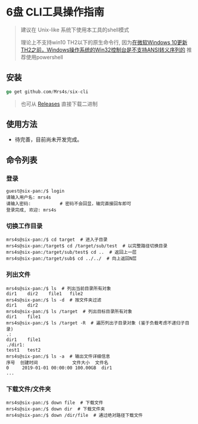 # 6盘 CLI工具操作指南

> 建议在 Unix-like 系统下使用本工具的shell模式
>
> 理论上不支持win10 TH2以下的原生命令行, 因为[在微软Windows 10更新TH2之前，Windows操作系统的Win32控制台是不支持ANSI转义序列的](https://zh.wikipedia.org/zh-hans/ANSI%E8%BD%AC%E4%B9%89%E5%BA%8F%E5%88%97)
> 推荐使用powershell

## 安装

````go
go get github.com/Mrs4s/six-cli
````

> 也可从 [Releases](https://github.com/Mrs4s/six-cli) 直接下载二进制 

##  使用方法

* 待完善，目前尚未开发完成。

## 命令列表

### 登录

````shell
guest@six-pan:/$ login
请输入用户名: mrs4s
请输入密码:           # 密码不会回显，输完直接回车即可
登录完成, 欢迎: mrs4s
````

### 切换工作目录

````shell
mrs4s@six-pan:/$ cd target  # 进入子目录
mrs4s@six-pan:/target$ cd /target/sub/test  # 以完整路径切换目录
mrs4s@six-pan:/target/sub/test$ cd ..  # 返回上一层
mrs4s@six-pan:/target/sub$ cd ../../  # 向上返回N层
````

### 列出文件

````shell
mrs4s@six-pan:/$ ls  # 列出当前目录所有对象
dir1	dir2	file1	file2
mrs4s@six-pan:/$ ls -d  # 按文件夹过滤
dir1	dir2
mrs4s@six-pan:/$ ls /target  # 列出目标目录所有对象
dir1	file1
mrs4s@six-pan:/$ ls /target -R  # 遍历列出子目录对象 (鉴于负载考虑不递归子目录)
.:
dir1	file1
./dir1:
test1	test2
mrs4s@six-pan:/$ ls -a  # 输出文件详细信息
序号  创建时间             文件大小  文件名
0     2019-01-01 00:00:00 100.00GB  dir1
...
````

### 下载文件/文件夹

````shell
mrs4s@six-pan:/$ down file  # 下载文件
mrs4s@six-pan:/$ down dir  # 下载文件夹
mrs4s@six-pan:/$ down /dir/file  # 通过绝对路径下载文件
````